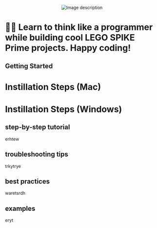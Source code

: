 <p align="center">
  <img src="![LEGO_SPIKE_Prime (2)](https://github.com/tconey01/legospikeprime-repo/assets/119706185/d89fa0eb-ab0e-41cd-876e-d8f9f3684d9f)
" alt="Image description" />
</p>



# 🤖🐍 Learn to think like a programmer while building cool LEGO SPIKE Prime projects. Happy coding!

## Getting Started
# Instillation Steps (Mac)
# Instillation Steps (Windows)

## step-by-step tutorial
erhtew

## troubleshooting tips
trkytrye

## best practices
waretsrdh

## examples
eryt

